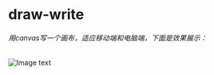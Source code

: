 # draw-write
###### 用canvas写一个画布，适应移动端和电脑端，下面是效果展示： 
 ![Image text](https://raw.githubusercontent.com/DFairy/img/master/draw-write.png?token=Ab37jB8lTDR0kvevIltxVj3spRLdk8LZks5cE1B5wA%3D%3D)
